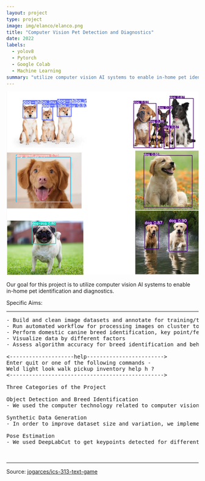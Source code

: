 ```yaml
---
layout: project
type: project
image: img/elanco/elanco.png
title: "Computer Vision Pet Detection and Diagnostics"
date: 2022
labels:
  - yolov8
  - Pytorch
  - Google Colab
  - Machine Learning
summary: "utilize computer vision AI systems to enable in-home pet identification and diagnostics."
---
```


<img class="img-fluid" src="../img/elanco/object.png">

Our goal for this project is to utilize computer vision AI systems to enable in-home pet identification and diagnostics.

Specific Aims:

<hr>

<pre>
- Build and clean image datasets and annotate for training/testing
- Run automated workflow for processing images on cluster to create dataframe for analytics
- Perform domestic canine breed identification, key point/feature detection, detect bounding boxes, and assess behavioral classifiers
- Visualize data by different factors
- Assess algorithm accuracy for breed identification and behavioral prediction

<--------------------help------------------------>
Enter quit or one of the following commands -
Weld light look walk pickup inventory help h ?
<------------------------------------------------>

Three Categories of the Project

Object Detection and Breed Identification
- We used the computer technology related to computer vision technique. For all the pictures for training the objects have bounding box around them, we used yolov5 to train models. We then optimized performance by adjusting number of epochs, batch size, and image augmentation parameters, and also compared performance for Yolov5 and Yolov8.

Synthetic Data Generation
- In order to improve dataset size and variation, we implemented a synthetic data generation pipeline using Autodesk Maya and allowed us generate any amount photorealistic synthetic images with high randomization and expandability. 

Pose Estimation
- We used DeepLabCut to get keypoints detected for different animals. It can detect the joints in a picture or video.


</pre>

<hr>

Source: <a href="https://github.com/jogarces/ics-313-text-game"><i class="large github icon "></i>jogarces/ics-313-text-game</a>
